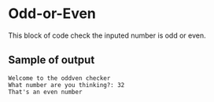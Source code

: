 # Odd-or-Even
This block of code check the inputed number is odd or even.
## Sample of output
```
Welcome to the oddven checker
What number are you thinking?: 32
That's an even number
```

